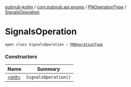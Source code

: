 [pubnub-kotlin](../../../index.md) / [com.pubnub.api.enums](../../index.md) / [PNOperationType](../index.md) / [SignalsOperation](./index.md)

# SignalsOperation

`open class SignalsOperation : `[`PNOperationType`](../index.md)

### Constructors

| Name | Summary |
|---|---|
| [&lt;init&gt;](-init-.md) | `SignalsOperation()` |
